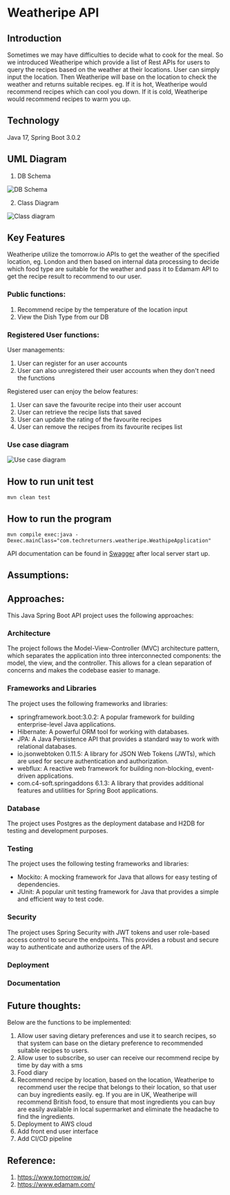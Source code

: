 # Weatheripe API 
## Introduction
Sometimes we may have difficulties to decide what to cook for the meal. 
So we introduced Weatheripe which provide a list of Rest APIs for users to query the recipes based on the weather at their locations.
User can simply input the location. Then Weatheripe will base on the location to check the weather and returns suitable recipes. 
eg. If it is hot, Weatheripe would recommend recipes which can cool you down. If it is cold, Weatheripe would recommend recipes to warm you up.

## Technology
Java 17, Spring Boot 3.0.2

## UML Diagram
1. DB Schema

![DB Schema](Group2-Project-DBSchema.drawio.png)

2. Class Diagram

![Class diagram](Group2-Project-ClassDiagram.drawio.png)

## Key Features

Weatheripe utilize the tomorrow.io APIs to get the weather of the specified location, eg. London and then based on internal data processing to decide which food type are suitable for the weather and pass it to Edamam API to get the recipe result to recommend to our user. 

### Public functions:
1. Recommend recipe by the temperature of the location input
2. View the Dish Type from our DB

### Registered User functions:
User managements:
1. User can register for an user accounts
2. User can also unregistered their user accounts when they don't need the functions

Registered user can enjoy the below features: 
1. User can save the favourite recipe into their user account
2. User can retrieve the recipe lists that saved
3. User can update the rating of the favourite recipes
4. User can remove the recipes from its favourite recipes list

### Use case diagram

![Use case diagram](Group2-Project-UseCase-Simplified.drawio.png)

## How to run unit test
```
mvn clean test
```

## How to run the program
```
mvn compile exec:java -Dexec.mainClass="com.techreturners.weatheripe.WeathipeApplication"
```
API documentation can be found in [Swagger](http://localhost:8080/swagger-ui/index.html) after local server start up.

## Assumptions:

## Approaches:

This Java Spring Boot API project uses the following approaches:

### Architecture
The project follows the Model-View-Controller (MVC) architecture pattern, which separates the application into three interconnected components: the model, the view, and the controller. This allows for a clean separation of concerns and makes the codebase easier to manage.

### Frameworks and Libraries
The project uses the following frameworks and libraries:

- springframework.boot:3.0.2: A popular framework for building enterprise-level Java applications.
- Hibernate: A powerful ORM tool for working with databases.
- JPA: A Java Persistence API that provides a standard way to work with relational databases.
- io.jsonwebtoken 0.11.5: A library for JSON Web Tokens (JWTs), which are used for secure authentication and authorization.
- webflux: A reactive web framework for building non-blocking, event-driven applications.
- com.c4-soft.springaddons 6.1.3: A library that provides additional features and utilities for Spring Boot applications.

### Database
The project uses Postgres as the deployment database and H2DB for testing and development purposes.

### Testing
The project uses the following testing frameworks and libraries:

- Mockito: A mocking framework for Java that allows for easy testing of dependencies.
- JUnit: A popular unit testing framework for Java that provides a simple and efficient way to test code.

### Security
The project uses Spring Security with JWT tokens and user role-based access control to secure the endpoints. This provides a robust and secure way to authenticate and authorize users of the API.

### Deployment

### Documentation



## Future thoughts:
Below are the functions to be implemented:
1. Allow user saving dietary preferences and use it to search recipes, so that system can base on the dietary preference to recommended suitable recipes to users.
2. Allow user to subscribe, so user can receive our recommend recipe by time by day with a sms
3. Food diary
4. Recommend recipe by location, based on the location, Weatheripe to recommend user the recipe that belongs to their location, so that user can buy ingredients easily. eg. If you are in UK, Weatheripe will recommend British food, to ensure that most ingredients you can buy are easily available in local supermarket and eliminate the headache to find the ingredients.
5. Deployment to AWS cloud
6. Add front end user interface
7. Add CI/CD pipeline

## Reference:

1. https://www.tomorrow.io/
2. https://www.edamam.com/


